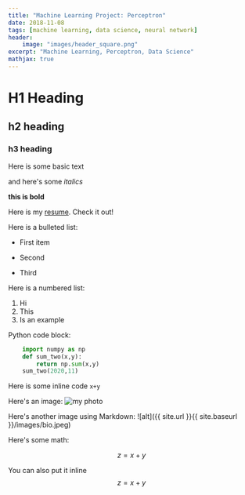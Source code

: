 ```yaml
---
title: "Machine Learning Project: Perceptron"
date: 2018-11-08
tags: [machine learning, data science, neural network]
header: 
    image: "images/header_square.png"
excerpt: "Machine Learning, Perceptron, Data Science"
mathjax: true
---
```


# H1 Heading

## h2 heading

### h3 heading

Here is some basic text

and here's some *italics*

**this is bold**

Here is my [resume](https://github.com/alubanana/alubanana.github.io/blob/main/resume/Resume_Annan.pdf). Check it out! 

Here is a bulleted list: 
* First item
+ Second
- Third

Here is a numbered list: 
1. Hi
2. This 
3. Is an example

Python code block: 
```python 
    import numpy as np
    def sum_two(x,y):
        return np.sum(x,y)
    sum_two(2020,11)
```

Here is some inline code `x+y`

Here's an image:
<img src="{{ site.url }}{{ site.baseurl }}/images/bio.jpeg" alt="my photo">


Here's another image using Markdown:
![alt]({{ site.url }}{{ site.baseurl }}/images/bio.jpeg)

Here's some math:

$$z=x+y$$

You can also put it inline $$z=x+y$$